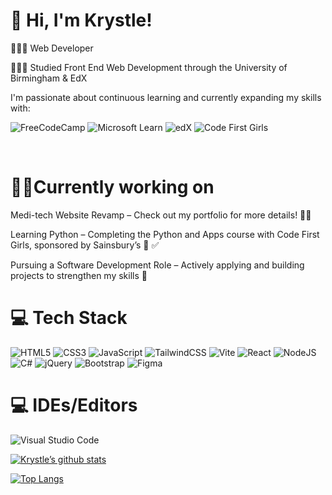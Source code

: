 # 👋 Hi, I'm Krystle!

 👩🏻‍💻 Web Developer<br/>
 
 👩🏻‍🎓 Studied Front End Web Development through the University of Birmingham & EdX<br/>

I'm passionate about continuous learning and currently expanding my skills with:

![FreeCodeCamp](https://img.shields.io/badge/Freecodecamp-%23123.svg?&style=for-the-badge&logo=freecodecamp&logoColor=green)  ![Microsoft Learn](https://img.shields.io/badge/Microsoft_Learn-258ffa?style=for-the-badge&logo=microsoft&logoColor=white) ![edX](https://img.shields.io/badge/edX-%2302262B.svg?style=for-the-badge&logo=edX&logoColor=white) ![Code First Girls](https://img.shields.io/badge/Code%20First%20Girls-%23FF69B4.svg?&style=for-the-badge&logo=codefirstgirls&logoColor=white)

<br/>


# 👩‍💻Currently working on 

Medi-tech Website Revamp – Check out my portfolio for more details! 👀🔥 <br/>

Learning Python – Completing the Python and Apps course with Code First Girls, sponsored by Sainsbury’s 🦾 ✅ <br/>

Pursuing a Software Development Role – Actively applying and building projects to strengthen my skills 🙌 <br/>


# 💻 Tech Stack
<!-- Badges from https://github.com/Ileriayo/markdown-badges -->
![HTML5](https://img.shields.io/badge/html5-%23E34F26.svg?style=for-the-badge&logo=html5&logoColor=white)
![CSS3](https://img.shields.io/badge/css3-%231572B6.svg?style=for-the-badge&logo=css3&logoColor=white)
![JavaScript](https://img.shields.io/badge/javascript-%23323330.svg?style=for-the-badge&logo=javascript&logoColor=%23F7DF1E)
![TailwindCSS](https://img.shields.io/badge/tailwindcss-%2338B2AC.svg?style=for-the-badge&logo=tailwind-css&logoColor=white)
![Vite](https://img.shields.io/badge/vite-%23646CFF.svg?style=for-the-badge&logo=vite&logoColor=white)
![React](https://img.shields.io/badge/react-%2320232a.svg?style=for-the-badge&logo=react&logoColor=%2361DAFB)
![NodeJS](https://img.shields.io/badge/node.js-6DA55F?style=for-the-badge&logo=node.js&logoColor=white)
![C#](https://img.shields.io/badge/c%23-%23239120.svg?style=for-the-badge&logo=csharp&logoColor=white)
![jQuery](https://img.shields.io/badge/jquery-%230769AD.svg?style=for-the-badge&logo=jquery&logoColor=white)
![Bootstrap](https://img.shields.io/badge/bootstrap-%238511FA.svg?style=for-the-badge&logo=bootstrap&logoColor=white)
![Figma](https://img.shields.io/badge/Figma-%2300C4CC.svg?style=for-the-badge&logo=figma&logoColor=white)



# 💻 IDEs/Editors <br/>

![Visual Studio Code](https://img.shields.io/badge/Visual%20Studio%20Code-0078d7.svg?style=for-the-badge&logo=visual-studio-code&logoColor=white)

[![Krystle’s github stats](https://github-readme-stats.vercel.app/api?username=krystlemurphy)](https://github.com/krystlemurphy)

[![Top Langs](https://github-readme-stats.vercel.app/api/top-langs/?username=krystlemurphy&layout=compact)](https://github.com/krystlemurphy)
